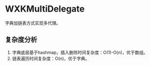 # WXKMultiDelegate
字典加链表方式实现多代理。

## 复杂度分析
1. 字典底层基于hashmap，插入删除时间复杂度：O(1)-O(n)，优于数组。
2. 链表遍历时间复杂度：O(n)，优于字典。
